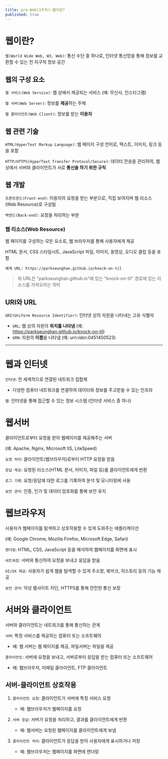 ```yaml
---
title: pre.Web(1주차)-웹이란?
published: true
---
```


# 웹이란?

`웹(World Wide Web, W3, Web)`: 통신 수단 중 하나로, 인터넷 통신망을 통해 정보를 교환할 수 있는 전 지구적 정보 공간


## 웹의 구성 요소

`웹 서비스(Web Service)`: 웹 상에서 제공되는 서비스 (예: 무신사, 인스타그램)

`웹 서버(Web Server)`: 정보를 **제공**하는 주체

`웹 클라이언트(Web Client)`: 정보를 받는 **이용자**


## 웹 관련 기술

`HTML(HyperText Markup Language)`: 웹 페이지 구성 언어로, 텍스트, 이미지, 링크 등을 포함

`HTTP/HTTPS(HyperText Transfer Protocol/Secure)`: 데이터 전송을 관리하여, 웹상에서 서버와 클라이언트가 서로 **통신을 하기 위한 규칙**


## 웹 개발

`프론트엔드(Front-end)`: 이용자의 요청을 받는 부분으로, 직접 보여지며 웹 리소스(Web Resource)로 구성됨

`백엔드(Back-end)`: 요청을 처리하는 부분

### 웹 리소스(Web Resource)

웹 페이지를 구성하는 모든 요소로, 웹 브라우저를 통해 사용자에게 제공

HTML 문서, CSS 스타일시트, JavaScript 파일, 이미지, 동영상, 오디오 클립 등을 포함

```
예제 URL: https://parkseunghan.github.io/knock-on-til
```

> 위 URL은 "parkseunghan.github.io"에 있는 "knock-on-til" 경로에 있는 리소스를 가져오라는 의미


## URI와 URL

`URI(Uniform Resource Identifier)`: 인터넷 상의 자원을 나타내는 고유 식별자
- `URL`: 웹 상의 자원의 **위치를 나타냄** (예: https://parkseunghan.github.io/knock-on-til)
- `URN`: 자원의 **이름**을 나타냄 (예: urn:isbn:0451450523)

---

# 웹과 인터넷

`인터넷`: 전 세계적으로 연결된 네트워크 집합체
- 다양한 컴퓨터 네트워크를 연결하여 데이터와 정보를 주고받을 수 있는 인프라
    
`웹`: 인터넷을 통해 접근할 수 있는 정보 시스템 (인터넷 서비스 중 하나)



# 웹서버

클라이언트로부터 요청을 받아 웹페이지를 제공해주는 서버

(예: Apache, Nginx, Microsoft IIS, LiteSpeed)

`요청 처리`: 클라이언트(웹브라우저)로부터 HTTP 요청을 받음

`응답 제공`: 요청된 리소스(HTML 문서, 이미지, 파일 등)를 클라이언트에게 반환

`로그 기록`: 요청/응답에 대한 로그를 기록하여 분석 및 모니터링에 사용

`보안 관리`: 인증, 인가 및 데이터 암호화를 통해 보안 유지



# 웹브라우저

사용자가 웹페이지를 탐색하고 상호작용할 수 있게 도와주는 애플리케이션

(예: Google Chrome, Mozilla Firefox, Microsoft Edge, Safari)

`렌더링`: HTML, CSS, JavaScript 등을 해석하여 웹페이지를 화면에 표시

`네트워킹`: 서버와 통신하여 요청을 보내고 응답을 받음

`UI/UX 제공`: 사용자가 쉽게 웹을 탐색할 수 있게 주소창, 북마크, 히스토리 등의 기능 제공

`보안 관리`: 악성 웹사이트 차단, HTTPS를 통해 안전한 통신 보장



# 서버와 클라이언트

서버와 클라이언트는 네트워크를 통해 통신하는 관계

`서버`: 특정 서비스를 제공하는 컴퓨터 또는 소프트웨어
- 예: 웹 서버는 웹 페이지를 제공, 파일서버는 파일을 제공

`클라이언트`: 서버에 요청을 보내고, 서버로부터 응답을 받는 컴퓨터 또는 소프트웨어
- 예: 웹브라우저, 이메일 클라이언트, FTP 클라이언트


## 서버-클라이언트 상호작용

1. `클라이언트 요청`: 클라이언트가 서버에 특정 서비스 요청
    - 예: 웹브라우저가 웹페이지를 요청

2. `서버 응답`: 서버가 요청을 처리하고, 결과를 클라이언트에게 반환
    - 예: 웹서버는 요청된 웹페이지를 클라이언트에게 보냄

3. `클라이언트 처리`: 클라이언트가 응답을 받아 사용자에게 표시하거나 저장
    - 예: 웹브라우저는 웹페이지를 화면에 렌더링